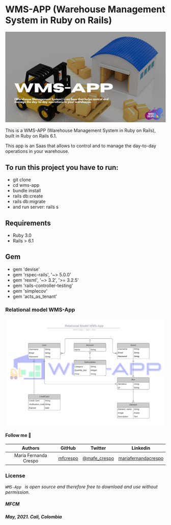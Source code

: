 # WMS-APP (Warehouse Management System in Ruby on Rails)

![](https://github.com/mfcrespo/wms-app/blob/master/app/assets/images/wms-app.jpg)

This is a WMS-APP (Warehouse Management System in Ruby on Rails), built in Ruby on Rails 6.1.

This app  is an Saas that allows to control and to manage the day-to-day operations in your warehouse.

## To run this project you have to run:

* git clone <repo>
* cd wms-app
* bundle install
* rails db:create
* rails db:migrate
* and run server: rails s

## Requirements
* Ruby 3.0
* Rails > 6.1

## Gem
* gem 'devise'
* gem 'rspec-rails', '~> 5.0.0'
* gem 'rexml', '~> 3.2', '>= 3.2.5'
* gem 'rails-controller-testing'
* gem 'simplecov'
* gem 'acts_as_tenant'


### Relational model WMS-App

![](https://github.com/mfcrespo/wms-app/blob/master/app/assets/images/RM-WMS-App.png)

#### Follow me 💬

| Authors | GitHub | Twitter | Linkedin |
| :---: | :---: | :---: | :---: |
| Maria Fernanda Crespo | [mfcrespo](https://github.com/mfcrespo) | [@mafe_crespo](https://twitter.com/mafe_crespo) | [mariafernandacrespo](https://www.linkedin.com/in/mariafernandacrespo) |

### License
*`WMS-App ` is open source and therefore free to download and use without permission.*

##### MFCM
##### May, 2021. Cali, Colombia